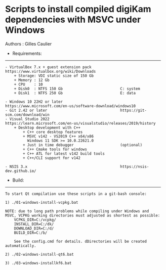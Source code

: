 Scripts to install compiled digiKam dependencies with MSVC under Windows
========================================================================

Authors : Gilles Caulier <caulier dot gilles at gmail dot com>

* Requirements:
---------------

    - VirtualBox 7.x + guest extension pack             https://www.virtualbox.org/wiki/Downloads
        + Storage: VDI static size of 150 Gb
        + Memory : 12 Gb
        + CPU    : 10
        + Disk0  : NTFS 150 Gb                          C: system
        + Disk1  : NTFS 250 Gb                          E: data

    - Windows 10 22H2 or later                          https://www.microsoft.com/en-us/software-download/windows10
    - Git 2.42 or later                                 https://git-scm.com/download/win
    - Visual Studio 2022                                https://learn.microsoft.com/en-us/visualstudio/releases/2019/history
        + Desktop development with C++
            + C++ core desktop features
            + MSVC v142 - VS2019 C++ x64/x86
              Windows 11 SDK >= 10.0.22621.0
            + Just in time debugger                     (optional)
            + C++ Cmake tools for windows
            + C++ ATL for latest v142 build tools
            + C++/CLI support for v142

    - NSIS 3.x                                          https://nsis-dev.github.io/

* Build:
--------

    To start Qt compilation use these scripts in a git-bash console:

    1) ./01-windows-install-vcpkg.bat

    NOTE: due to long path problems while compiling under Windows and MSVC, VCPKG working directories must adjusted as shortest as possible:
        VCPKG_DIR=C:/vcpkg/
        INSTALL_DIR=C:/dk/
        DOWNLOAD_DIR=C:/d/
        BUILD_DIR=C:/b/

        See the config.cmd for details. dDirectories will be created automatically.

    2) ./02-windows-install-qt6.bat

    3) ./03-windows-installkf6.bat

